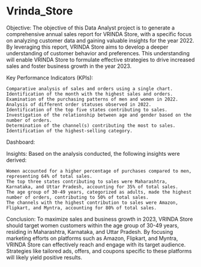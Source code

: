 # Vrinda_Store
Objective:
The objective of this Data Analyst project is to generate a comprehensive annual sales report for VRINDA Store, with a specific focus on analyzing customer data and gaining valuable insights for the year 2022. By leveraging this report, VRINDA Store aims to develop a deeper understanding of customer behavior and preferences. This understanding will enable VRINDA Store to formulate effective strategies to drive increased sales and foster business growth in the year 2023.

Key Performance Indicators (KPIs):

    Comparative analysis of sales and orders using a single chart.
    Identification of the month with the highest sales and orders.
    Examination of the purchasing patterns of men and women in 2022.
    Analysis of different order statuses observed in 2022.
    Identification of the top five states contributing to sales.
    Investigation of the relationship between age and gender based on the number of orders.
    Determination of the channel(s) contributing the most to sales.
    Identification of the highest-selling category.

Dashboard:


Insights:
Based on the analysis conducted, the following insights were derived:

    Women accounted for a higher percentage of purchases compared to men, representing 64% of total sales.
    The top three states contributing to sales were Maharashtra, Karnataka, and Uttar Pradesh, accounting for 35% of total sales.
    The age group of 30-49 years, categorized as adults, made the highest number of orders, contributing to 50% of total sales.
    The channels with the highest contribution to sales were Amazon, Flipkart, and Myntra, accounting for 80% of total sales.

Conclusion:
To maximize sales and business growth in 2023, VRINDA Store should target women customers within the age group of 30-49 years, residing in Maharashtra, Karnataka, and Uttar Pradesh. By focusing marketing efforts on platforms such as Amazon, Flipkart, and Myntra, VRINDA Store can effectively reach and engage with its target audience. Strategies like tailored ads, offers, and coupons specific to these platforms will likely yield positive results.
